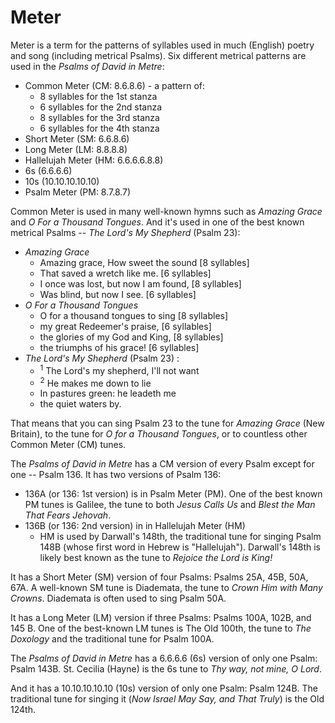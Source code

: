 # Meter

Meter is a term for the patterns of syllables used in much (English) poetry and song (including metrical Psalms). Six different metrical patterns are used in the _Psalms of David in Metre_:

- Common Meter (CM: 8.6.8.6) - a pattern of:
  - 8 syllables for the 1st stanza
  - 6 syllables for the 2nd stanza
  - 8 syllables for the 3rd stanza
  - 6 syllables for the 4th stanza
- Short Meter (SM: 6.6.8.6)
- Long Meter (LM: 8.8.8.8)
- Hallelujah Meter (HM: 6.6.6.6.8.8)
- 6s (6.6.6.6)
- 10s (10.10.10.10.10)
- Psalm Meter (PM: 8.7.8.7)

Common Meter is used in many well-known hymns such as _Amazing Grace_ and _O For a Thousand Tongues_. And it's used in one of the best known metrical Psalms -- _The Lord's My Shepherd_ (Psalm 23):

- _Amazing Grace_
  - Amazing grace, How sweet the sound [8 syllables]
  - That saved a wretch like me. [6 syllables]
  - I once was lost, but now I am found, [8 syllables]
  - Was blind, but now I see. [6 syllables]
- _O For a Thousand Tongues_
  - O for a thousand tongues to sing [8 syllables]
  - my great Redeemer's praise, [6 syllables]
  - the glories of my God and King, [8 syllables]
  - the triumphs of his grace! [6 syllables]
- _The Lord's My Shepherd_ (Psalm 23) :
  - <sup>1</sup> The Lord's my shepherd, I'll not want
  - <sup>2</sup> He makes me down to lie
  - In pastures green: he leadeth me
  - the quiet waters by.

That means that you can sing Psalm 23 to the tune for _Amazing Grace_ (New Britain), to the tune for _O for a Thousand Tongues_, or to countless other Common Meter (CM) tunes.

The _Psalms of David in Metre_ has a CM version of every Psalm except for one -- Psalm 136. It has two versions of Psalm 136:

- 136A (or 136: 1st version) is in Psalm Meter (PM). One of the best known PM tunes is Galilee, the tune to both _Jesus Calls Us_ and _Blest the Man That Fears Jehovah_.
- 136B (or 136: 2nd version) in in Hallelujah Meter (HM)
  - HM is used by Darwall's 148th, the traditional tune for singing Psalm 148B (whose first word in Hebrew is "Hallelujah"). Darwall's 148th is likely best known as the tune to _Rejoice the Lord is King!_

It has a Short Meter (SM) version of four Psalms: Psalms 25A, 45B, 50A, 67A. A well-known SM tune is Diademata, the tune to _Crown Him with Many Crowns_. Diademata is often used to sing Psalm 50A.

It has a Long Meter (LM) version if three Psalms: Psalms 100A, 102B, and 145 B. One of the best-known LM tunes is The Old 100th, the tune to _The Doxology_ and the traditional tune for Psalm 100A.

The _Psalms of David in Metre_ has a 6.6.6.6 (6s) version of only one Psalm: Psalm 143B. St. Cecilia (Hayne) is the 6s tune to _Thy way, not mine, O Lord_.

And it has a 10.10.10.10.10 (10s) version of only one Psalm: Psalm 124B. The traditional tune for singing it (_Now Israel May Say, and That Truly_) is the Old 124th.
